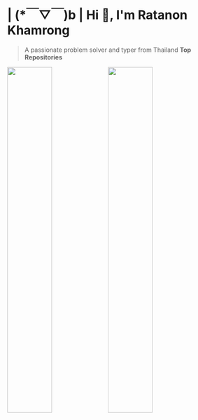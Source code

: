 # | (*￣▽￣)b | Hi 👋, I'm Ratanon Khamrong

> A passionate problem solver and typer from Thailand
<b>Top Repositories</b>
<div width="100%" align="center">

  <a href="https://github.com/Naxocist/submissions" align="left">
    <img align="left" width="45%" src="https://github-readme-stats.vercel.app/api/pin/?username=Naxocist&repo=submissions&title_color=ffffff&text_color=ffffff&icon_color=ef4444&bg_color=000000&hide_border=true&locale=en" />
  </a>
</div>


<div width="100%" align="center">
    <a href="https://github.com/Naxocist/Treatlie" align="left">
        <img align="left" width="45%" src="https://github-readme-stats.vercel.app/api/pin/?username=Naxocist&repo=Treatlie&title_color=ffffff&text_color=ffffff&icon_color=ef4444&bg_color=000000&hide_border=true&locale=en" />
    </a>
</div>
